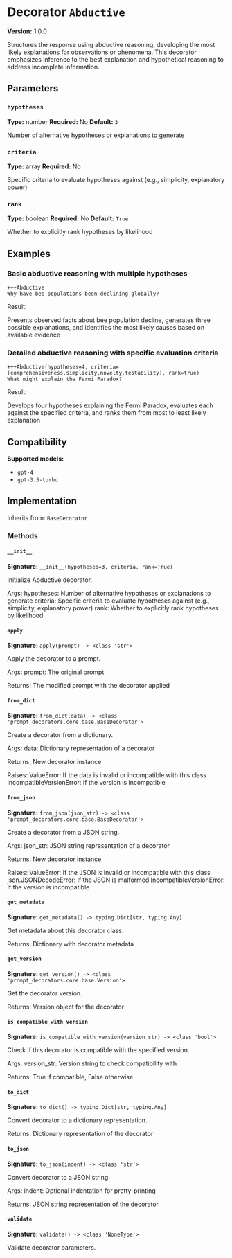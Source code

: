 # Decorator `Abductive`

**Version:** 1.0.0

Structures the response using abductive reasoning, developing the most likely explanations for observations or phenomena. This decorator emphasizes inference to the best explanation and hypothetical reasoning to address incomplete information.

## Parameters

### `hypotheses`

**Type:** number
**Required:** No
**Default:** `3`

Number of alternative hypotheses or explanations to generate

### `criteria`

**Type:** array
**Required:** No

Specific criteria to evaluate hypotheses against (e.g., simplicity, explanatory power)

### `rank`

**Type:** boolean
**Required:** No
**Default:** `True`

Whether to explicitly rank hypotheses by likelihood

## Examples

### Basic abductive reasoning with multiple hypotheses

```
+++Abductive
Why have bee populations been declining globally?
```

Result:

Presents observed facts about bee population decline, generates three possible explanations, and identifies the most likely causes based on available evidence

### Detailed abductive reasoning with specific evaluation criteria

```
+++Abductive(hypotheses=4, criteria=[comprehensiveness,simplicity,novelty,testability], rank=true)
What might explain the Fermi Paradox?
```

Result:

Develops four hypotheses explaining the Fermi Paradox, evaluates each against the specified criteria, and ranks them from most to least likely explanation

## Compatibility

**Supported models:**

- `gpt-4`
- `gpt-3.5-turbo`

## Implementation

Inherits from: `BaseDecorator`

### Methods

#### `__init__`

**Signature:** `__init__(hypotheses=3, criteria, rank=True)`

Initialize Abductive decorator.

Args:
    hypotheses: Number of alternative hypotheses or explanations to generate
    criteria: Specific criteria to evaluate hypotheses against (e.g., simplicity, explanatory power)
    rank: Whether to explicitly rank hypotheses by likelihood

#### `apply`

**Signature:** `apply(prompt) -> <class 'str'>`

Apply the decorator to a prompt.

Args:
    prompt: The original prompt

Returns:
    The modified prompt with the decorator applied

#### `from_dict`

**Signature:** `from_dict(data) -> <class 'prompt_decorators.core.base.BaseDecorator'>`

Create a decorator from a dictionary.

Args:
    data: Dictionary representation of a decorator

Returns:
    New decorator instance

Raises:
    ValueError: If the data is invalid or incompatible with this class
    IncompatibleVersionError: If the version is incompatible

#### `from_json`

**Signature:** `from_json(json_str) -> <class 'prompt_decorators.core.base.BaseDecorator'>`

Create a decorator from a JSON string.

Args:
    json_str: JSON string representation of a decorator

Returns:
    New decorator instance

Raises:
    ValueError: If the JSON is invalid or incompatible with this class
    json.JSONDecodeError: If the JSON is malformed
    IncompatibleVersionError: If the version is incompatible

#### `get_metadata`

**Signature:** `get_metadata() -> typing.Dict[str, typing.Any]`

Get metadata about this decorator class.

Returns:
    Dictionary with decorator metadata

#### `get_version`

**Signature:** `get_version() -> <class 'prompt_decorators.core.base.Version'>`

Get the decorator version.

Returns:
    Version object for the decorator

#### `is_compatible_with_version`

**Signature:** `is_compatible_with_version(version_str) -> <class 'bool'>`

Check if this decorator is compatible with the specified version.

Args:
    version_str: Version string to check compatibility with

Returns:
    True if compatible, False otherwise

#### `to_dict`

**Signature:** `to_dict() -> typing.Dict[str, typing.Any]`

Convert decorator to a dictionary representation.

Returns:
    Dictionary representation of the decorator

#### `to_json`

**Signature:** `to_json(indent) -> <class 'str'>`

Convert decorator to a JSON string.

Args:
    indent: Optional indentation for pretty-printing

Returns:
    JSON string representation of the decorator

#### `validate`

**Signature:** `validate() -> <class 'NoneType'>`

Validate decorator parameters.
